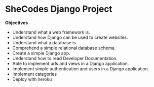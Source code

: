 # SheCodes Django Project

**Objectives**
- Understand what a web framework is.
- Understand how Django can be used to create websites.
- Understand what a database is.
- Comprehend a simple relational database schema.
- Create a simple Django app.
- Understand how to read Developer Documentation.
- Able to implement urls and views in a Django application.
- Implement simple authentication and users in a Django application.
- Implement categories
- Deploy with heroku


